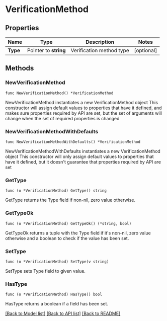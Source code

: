 # VerificationMethod

## Properties

Name | Type | Description | Notes
------------ | ------------- | ------------- | -------------
**Type** | Pointer to **string** | Verification method type | [optional] 

## Methods

### NewVerificationMethod

`func NewVerificationMethod() *VerificationMethod`

NewVerificationMethod instantiates a new VerificationMethod object
This constructor will assign default values to properties that have it defined,
and makes sure properties required by API are set, but the set of arguments
will change when the set of required properties is changed

### NewVerificationMethodWithDefaults

`func NewVerificationMethodWithDefaults() *VerificationMethod`

NewVerificationMethodWithDefaults instantiates a new VerificationMethod object
This constructor will only assign default values to properties that have it defined,
but it doesn't guarantee that properties required by API are set

### GetType

`func (o *VerificationMethod) GetType() string`

GetType returns the Type field if non-nil, zero value otherwise.

### GetTypeOk

`func (o *VerificationMethod) GetTypeOk() (*string, bool)`

GetTypeOk returns a tuple with the Type field if it's non-nil, zero value otherwise
and a boolean to check if the value has been set.

### SetType

`func (o *VerificationMethod) SetType(v string)`

SetType sets Type field to given value.

### HasType

`func (o *VerificationMethod) HasType() bool`

HasType returns a boolean if a field has been set.


[[Back to Model list]](../README.md#documentation-for-models) [[Back to API list]](../README.md#documentation-for-api-endpoints) [[Back to README]](../README.md)


